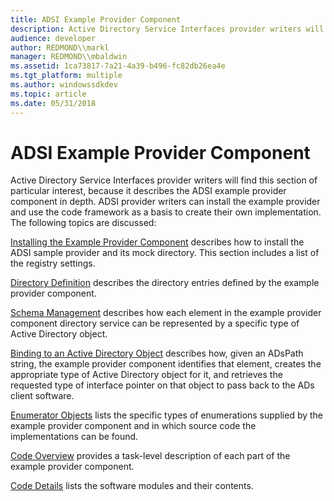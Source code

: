 ```yaml
---
title: ADSI Example Provider Component
description: Active Directory Service Interfaces provider writers will find this section of particular interest, because it describes the ADSI example provider component in depth.
audience: developer
author: REDMOND\\markl
manager: REDMOND\\mbaldwin
ms.assetid: 1ca73817-7a21-4a39-b496-fc82db26ea4e
ms.tgt_platform: multiple
ms.author: windowssdkdev
ms.topic: article
ms.date: 05/31/2018
---
```


# ADSI Example Provider Component

Active Directory Service Interfaces provider writers will find this section of particular interest, because it describes the ADSI example provider component in depth. ADSI provider writers can install the example provider and use the code framework as a basis to create their own implementation. The following topics are discussed:

[Installing the Example Provider Component](installing-the-example-provider-component.md) describes how to install the ADSI sample provider and its mock directory. This section includes a list of the registry settings.

[Directory Definition](directory-definition.md) describes the directory entries defined by the example provider component.

[Schema Management](schema-management.md) describes how each element in the example provider component directory service can be represented by a specific type of Active Directory object.

[Binding to an Active Directory Object](binding-to-an-active-directory-object.md) describes how, given an ADsPath string, the example provider component identifies that element, creates the appropriate type of Active Directory object for it, and retrieves the requested type of interface pointer on that object to pass back to the ADs client software.

[Enumerator Objects](enumerator-objects.md) lists the specific types of enumerations supplied by the example provider component and in which source code the implementations can be found.

[Code Overview](code-overview.md) provides a task-level description of each part of the example provider component.

[Code Details](code-details.md) lists the software modules and their contents.

 

 




